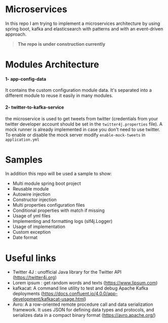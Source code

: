 # Microservices

In this repo I am trying to implement a microservices architecture by using spring boot, kafka and elasticsearch with patterns and with an event-driven approach.


> **The repo is under construction currently** 

Modules Architecture 
=============
#### **1- app-config-data**
It contains the custom configuration module data. It's separated into a different module to reuse it easily in many modules.

#### **2- twitter-to-kafka-service**
the microservice is used to get tweets from twitter (credentials from your twitter developer account should be set in the `twitter4j.properties` file). 
A mock runner is already implemented in case you don't need to use twitter. 
To enable or disable the mock server modify `enable-mock-tweets` in `application.yml`



Samples
=============

In addition this repo will be used a sample to show:
- Multi module spring boot project
- Reusable module 
- Autowire injection 
- Constructor injection 
- Multi properties configuration files
- Conditional properties with match if missing
- Usage of yml files
- Implementing and formatting logs (slf4j.Logger)
- Usage of implementation 
- Custom exception
- Date format

Useful links
=============

- Twitter 4J : unofficial Java library for the Twitter API (https://twitter4j.org)
- Lorem ipsum : get random words and texts (https://www.lipsum.com)
- kafkacat: A command line utility to test and debug Apache Kafka deployments (https://docs.confluent.io/4.0.0/app-development/kafkacat-usage.html)
- Avro: A a row-oriented remote procedure call and data serialization framework. It uses JSON for defining data types and protocols, and serializes data in a compact binary format (https://avro.apache.org/)
